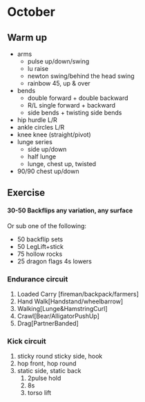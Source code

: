 # October

## Warm up

- arms
  - pulse up/down/swing
  - lu raise
  - newton swing/behind the head swing
  - rainbow 45, up & over
- bends
  - double forward + double backward
  - R/L single forward + backward
  - side bends + twisting side bends
- hip hurdle L/R
- ankle circles L/R
- knee knee (straight/pivot)
- lunge series
  - side up/down
  - half lunge
  - lunge, chest up, twisted
- 90/90 chest up/down

## Exercise

<!-- - sl jump stick over line
- partner reaction sprint
- farmers carry
- partner carry
- frog jump
- duck walk -->

#### 30-50 Backflips any variation, any surface

Or sub one of the following:

- 50 backflip sets
- 50 LegLift+stick
- 75 hollow rocks
- 25 dragon flags 4s lowers

<!-- ### Landing/spinning Drills

1. 1-2-3 heelclick squat
1. standing shuriken squat
1. frontside 3switch spin squat -->

### Endurance circuit

1. Loaded Carry [fireman/backpack/farmers]
1. Hand Walk[Handstand/wheelbarrow]
1. Walking[Lunge&HamstringCurl]
1. Crawl[Bear/AlligatorPushUp]
1. Drag[PartnerBanded]

### Kick circuit

1. sticky round sticky side, hook
1. hop front, hop round
1. static side, static back
   1. 2pulse hold
   1. 8s
   1. torso lift
